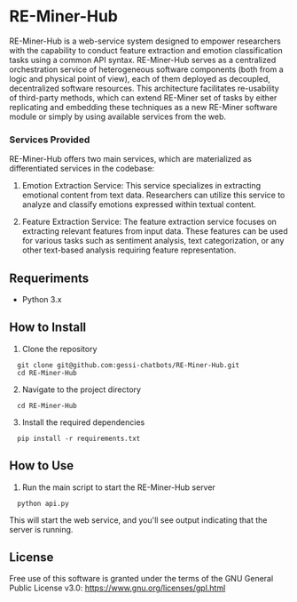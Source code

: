 # RE-Miner-Hub

RE-Miner-Hub is a web-service system designed to empower researchers with the capability to conduct feature extraction and emotion classification tasks using a common API syntax. RE-Miner-Hub serves as a centralized orchestration service of heterogeneous software components (both from a logic and physical point of view), each of them deployed as decoupled, decentralized software resources. This architecture facilitates re-usability of third-party methods, which can extend RE-Miner set of tasks by either replicating and embedding these techniques as a new RE-Miner software module or simply by using available services from the web.

### Services Provided
RE-Miner-Hub offers two main services, which are materialized as differentiated services in the codebase:

1. Emotion Extraction Service: This service specializes in extracting emotional content from text data. Researchers can utilize this service to analyze and classify emotions expressed within textual content.

2. Feature Extraction Service: The feature extraction service focuses on extracting relevant features from input data. These features can be used for various tasks such as sentiment analysis, text categorization, or any other text-based analysis requiring feature representation.

## Requeriments

  - Python 3.x

## How to Install

1.  Clone the repository
```console
  git clone git@github.com:gessi-chatbots/RE-Miner-Hub.git
  cd RE-Miner-Hub
```
2. Navigate to the project directory
```console
  cd RE-Miner-Hub
```
3. Install the required dependencies
```console
  pip install -r requirements.txt
```

## How to Use

1. Run the main script to start the RE-Miner-Hub server
```console
  python api.py
```
This will start the web service, and you'll see output indicating that the server is running.

## License

Free use of this software is granted under the terms of the GNU General Public License v3.0: https://www.gnu.org/licenses/gpl.html
